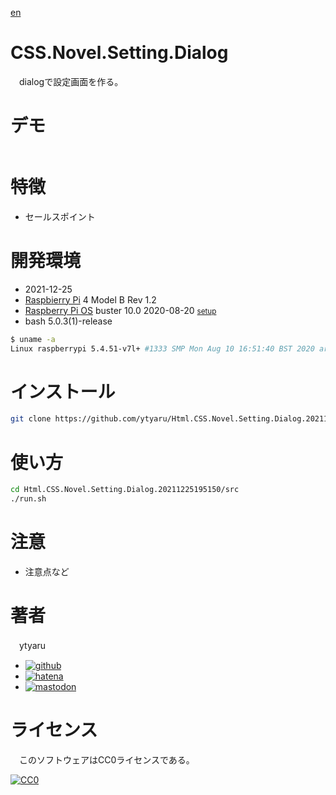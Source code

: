 [en](./README.md)

# CSS.Novel.Setting.Dialog

　dialogで設定画面を作る。

# デモ

![]()

# 特徴

* セールスポイント

# 開発環境

* <time datetime="2021-12-25T19:51:26+0900">2021-12-25</time>
* [Raspbierry Pi](https://ja.wikipedia.org/wiki/Raspberry_Pi) 4 Model B Rev 1.2
* [Raspberry Pi OS](https://ja.wikipedia.org/wiki/Raspbian) buster 10.0 2020-08-20 <small>[setup](http://ytyaru.hatenablog.com/entry/2020/10/06/111111)</small>
* bash 5.0.3(1)-release

```sh
$ uname -a
Linux raspberrypi 5.4.51-v7l+ #1333 SMP Mon Aug 10 16:51:40 BST 2020 armv7l GNU/Linux
```

# インストール

```sh
git clone https://github.com/ytyaru/Html.CSS.Novel.Setting.Dialog.20211225195150
```

# 使い方

```sh
cd Html.CSS.Novel.Setting.Dialog.20211225195150/src
./run.sh
```

# 注意

* 注意点など

# 著者

　ytyaru

* [![github](http://www.google.com/s2/favicons?domain=github.com)](https://github.com/ytyaru "github")
* [![hatena](http://www.google.com/s2/favicons?domain=www.hatena.ne.jp)](http://ytyaru.hatenablog.com/ytyaru "hatena")
* [![mastodon](http://www.google.com/s2/favicons?domain=mstdn.jp)](https://mstdn.jp/web/accounts/233143 "mastdon")

# ライセンス

　このソフトウェアはCC0ライセンスである。

[![CC0](http://i.creativecommons.org/p/zero/1.0/88x31.png "CC0")](http://creativecommons.org/publicdomain/zero/1.0/deed.ja)

